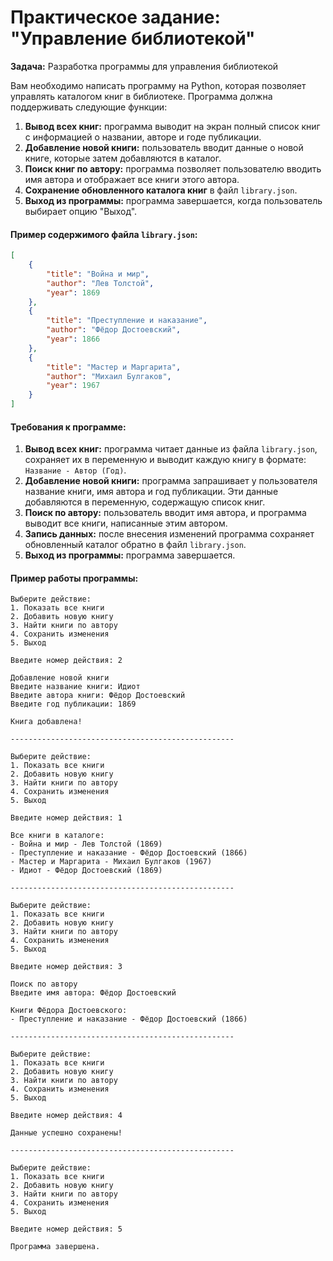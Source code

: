 # Практическое задание: "Управление библиотекой"

**Задача:**
Разработка программы для управления библиотекой

Вам необходимо написать программу на Python, которая позволяет управлять каталогом книг в библиотеке. Программа должна поддерживать следующие функции:

1. **Вывод всех книг:** программа выводит на экран полный список книг с информацией о названии, авторе и годе публикации.
2. **Добавление новой книги:** пользователь вводит данные о новой книге, которые затем добавляются в каталог.
3. **Поиск книг по автору:** программа позволяет пользователю вводить имя автора и отображает все книги этого автора.
4. **Сохранение обновленного каталога книг** в файл `library.json`.
5. **Выход из программы:** программа завершается, когда пользователь выбирает опцию "Выход".

#### Пример содержимого файла `library.json`:
```json
[
    {
        "title": "Война и мир",
        "author": "Лев Толстой",
        "year": 1869
    },
    {
        "title": "Преступление и наказание",
        "author": "Фёдор Достоевский",
        "year": 1866
    },
    {
        "title": "Мастер и Маргарита",
        "author": "Михаил Булгаков",
        "year": 1967
    }
]
```

#### Требования к программе:

1. **Вывод всех книг:** программа читает данные из файла `library.json`, сохраняет их в переменную и выводит каждую книгу в формате: `Название - Автор (Год)`.
2. **Добавление новой книги:** программа запрашивает у пользователя название книги, имя автора и год публикации. Эти данные добавляются в переменную, содержащую список книг.
3. **Поиск по автору:** пользователь вводит имя автора, и программа выводит все книги, написанные этим автором.
4. **Запись данных:** после внесения изменений программа сохраняет обновленный каталог обратно в файл `library.json`.
5. **Выход из программы:** программа завершается. 

#### Пример работы программы:
```commandline
Выберите действие:
1. Показать все книги
2. Добавить новую книгу
3. Найти книги по автору
4. Сохранить изменения
5. Выход

Введите номер действия: 2

Добавление новой книги
Введите название книги: Идиот
Введите автора книги: Фёдор Достоевский
Введите год публикации: 1869

Книга добавлена!

--------------------------------------------------

Выберите действие:
1. Показать все книги
2. Добавить новую книгу
3. Найти книги по автору
4. Сохранить изменения
5. Выход

Введите номер действия: 1

Все книги в каталоге:
- Война и мир - Лев Толстой (1869)
- Преступление и наказание - Фёдор Достоевский (1866)
- Мастер и Маргарита - Михаил Булгаков (1967)
- Идиот - Фёдор Достоевский (1869)

--------------------------------------------------

Выберите действие:
1. Показать все книги
2. Добавить новую книгу
3. Найти книги по автору
4. Сохранить изменения
5. Выход

Введите номер действия: 3

Поиск по автору
Введите имя автора: Фёдор Достоевский

Книги Фёдора Достоевского:
- Преступление и наказание - Фёдор Достоевский (1866)

--------------------------------------------------

Выберите действие:
1. Показать все книги
2. Добавить новую книгу
3. Найти книги по автору
4. Сохранить изменения
5. Выход

Введите номер действия: 4

Данные успешно сохранены!

--------------------------------------------------

Выберите действие:
1. Показать все книги
2. Добавить новую книгу
3. Найти книги по автору
4. Сохранить изменения
5. Выход

Введите номер действия: 5

Программа завершена.
```
